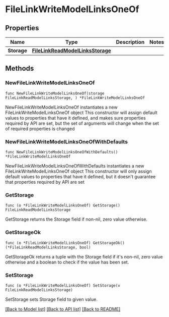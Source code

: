 # FileLinkWriteModelLinksOneOf

## Properties

Name | Type | Description | Notes
------------ | ------------- | ------------- | -------------
**Storage** | [**FileLinkReadModelLinksStorage**](FileLinkReadModelLinksStorage.md) |  | 

## Methods

### NewFileLinkWriteModelLinksOneOf

`func NewFileLinkWriteModelLinksOneOf(storage FileLinkReadModelLinksStorage, ) *FileLinkWriteModelLinksOneOf`

NewFileLinkWriteModelLinksOneOf instantiates a new FileLinkWriteModelLinksOneOf object
This constructor will assign default values to properties that have it defined,
and makes sure properties required by API are set, but the set of arguments
will change when the set of required properties is changed

### NewFileLinkWriteModelLinksOneOfWithDefaults

`func NewFileLinkWriteModelLinksOneOfWithDefaults() *FileLinkWriteModelLinksOneOf`

NewFileLinkWriteModelLinksOneOfWithDefaults instantiates a new FileLinkWriteModelLinksOneOf object
This constructor will only assign default values to properties that have it defined,
but it doesn't guarantee that properties required by API are set

### GetStorage

`func (o *FileLinkWriteModelLinksOneOf) GetStorage() FileLinkReadModelLinksStorage`

GetStorage returns the Storage field if non-nil, zero value otherwise.

### GetStorageOk

`func (o *FileLinkWriteModelLinksOneOf) GetStorageOk() (*FileLinkReadModelLinksStorage, bool)`

GetStorageOk returns a tuple with the Storage field if it's non-nil, zero value otherwise
and a boolean to check if the value has been set.

### SetStorage

`func (o *FileLinkWriteModelLinksOneOf) SetStorage(v FileLinkReadModelLinksStorage)`

SetStorage sets Storage field to given value.



[[Back to Model list]](../README.md#documentation-for-models) [[Back to API list]](../README.md#documentation-for-api-endpoints) [[Back to README]](../README.md)


